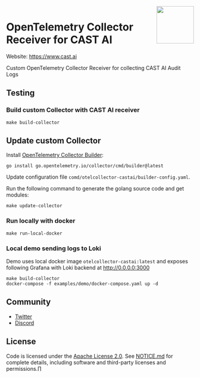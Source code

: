 <a href="https://cast.ai">
    <img src="https://cast.ai/wp-content/themes/cast/img/cast-logo-dark-blue.svg" align="right" height="100" />
</a>

OpenTelemetry Collector Receiver for CAST AI
==================
Website: https://www.cast.ai

Custom OpenTelemetry Collector Receiver for collecting CAST AI Audit Logs

## Testing
### Build custom Collector with CAST AI receiver
```
make build-collector
```


## Update custom Collector
Install [OpenTelemetry Collector Builder](https://github.com/open-telemetry/opentelemetry-collector/tree/main/cmd/builder):
```
go install go.opentelemetry.io/collector/cmd/builder@latest
```
Update configuration file  ```comd/otelcollector-castai/builder-config.yaml```.

Run the following command to generate the golang source code and get modules:

```
make update-collector
```

### Run locally with docker
```
make run-local-docker
```

### Local demo sending logs to Loki 
Demo uses local docker image ```otelcollector-castai:latest``` and exposes following Grafana with Loki backend at http://0.0.0.0:3000

```
make build-collector
docker-compose -f examples/demo/docker-compose.yaml up -d
```

## Community

- [Twitter](https://twitter.com/cast_ai)
- [Discord](https://discord.gg/4sFCFVJ)

## License

Code is licensed under the [Apache License 2.0](LICENSE). See [NOTICE.md](NOTICE.md) for complete details, including software and third-party licenses and permissions.∏
